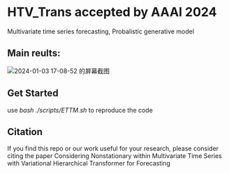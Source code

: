 # HTV_Trans accepted by AAAI 2024

Multivariate time series forecasting, Probalistic generative model

## Main reults:

![2024-01-03 17-08-52 的屏幕截图](https://github.com/flare200020/HTV_Trans/assets/57718330/ce9629bc-039e-490f-b51f-f0aa96f4f006)

## Get Started
use *bash ./scripts/ETTM.sh* to reproduce the code

## Citation
If you find this repo or our work useful for your research, please consider citing the paper
Considering Nonstationary within Multivariate Time Series with Variational Hierarchical Transformer for Forecasting

